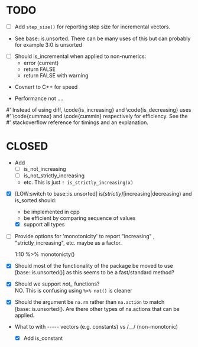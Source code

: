 # TODO

 - [ ] Add `step_size()` for reporting step size for incremental vectors.

 - See base::is.unsorted.  There can be many uses of this but can probably 
   for example 3:0 is unsorted 
 
 - [ ] Should is_incremental when applied to non-numerics: 
   - error (current)
   - return FALSE
   - return FALSE with warning
   
 - Covnert to C++ for speed

 - Performance not ....
 
#' Instead of  using diff, \code{is_increasing} and \code{is_decreasing} uses 
#' \code{cummax} and \code{cummin} respectively for efficiency. See the 
#' stackoverflow reference for timings and an explanation.


# CLOSED 

 - Add 
   - [ ] is_not_increasing 
   - [ ] is_not_strictly_increasing 
   - etc. 
   This is just `! is_strictly_increasing(x)`

 - [x] [LOW:switch to base::is.unsorted] 
   is(_strictly)_[increasing|decreasing) and is_sorted should:
   - be implemented in cpp
   - be efficient by comparing sequence of values
   - [x] support all types
   
  - [ ] Provide options for 'monotonicity' to report "increasing"
    , "strictly_increasing", etc. maybe as a factor.
        
     1:10 %>% monotonicty() 
   
 - [x] Should most of the functionality of the package be moved to use 
   [base::is.unsorted()] as this seems to be a fast/standard method?

 - [x] Should we support *not_* functions?  
       NO. This is confusing using `%>% not()` is cleaner
       
 - [x] Should the argument be `na.rm` rather than `na.action` to match
   [base::is.unsorted(). 
   Are there other types of na.actions that can be applied.

 - What to  with ----- vectors (e.g. constants) vs /\__/ (non-monotonic)
   - [x] Add is_constant 
   
